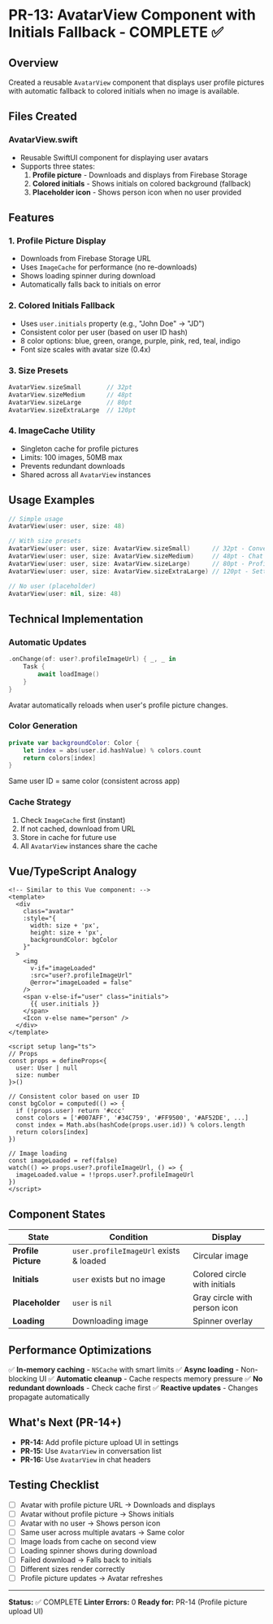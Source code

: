 # PR-13: AvatarView Component with Initials Fallback - COMPLETE ✅

## Overview
Created a reusable `AvatarView` component that displays user profile pictures with automatic fallback to colored initials when no image is available.

## Files Created

### **AvatarView.swift**
- Reusable SwiftUI component for displaying user avatars
- Supports three states:
  1. **Profile picture** - Downloads and displays from Firebase Storage
  2. **Colored initials** - Shows initials on colored background (fallback)
  3. **Placeholder icon** - Shows person icon when no user provided

## Features

### **1. Profile Picture Display**
- Downloads from Firebase Storage URL
- Uses `ImageCache` for performance (no re-downloads)
- Shows loading spinner during download
- Automatically falls back to initials on error

### **2. Colored Initials Fallback**
- Uses `user.initials` property (e.g., "John Doe" → "JD")
- Consistent color per user (based on user ID hash)
- 8 color options: blue, green, orange, purple, pink, red, teal, indigo
- Font size scales with avatar size (0.4x)

### **3. Size Presets**
```swift
AvatarView.sizeSmall       // 32pt
AvatarView.sizeMedium      // 48pt
AvatarView.sizeLarge       // 80pt
AvatarView.sizeExtraLarge  // 120pt
```

### **4. ImageCache Utility**
- Singleton cache for profile pictures
- Limits: 100 images, 50MB max
- Prevents redundant downloads
- Shared across all `AvatarView` instances

## Usage Examples

```swift
// Simple usage
AvatarView(user: user, size: 48)

// With size presets
AvatarView(user: user, size: AvatarView.sizeSmall)      // 32pt - Conversation list
AvatarView(user: user, size: AvatarView.sizeMedium)     // 48pt - Chat header
AvatarView(user: user, size: AvatarView.sizeLarge)      // 80pt - Profile view
AvatarView(user: user, size: AvatarView.sizeExtraLarge) // 120pt - Settings

// No user (placeholder)
AvatarView(user: nil, size: 48)
```

## Technical Implementation

### **Automatic Updates**
```swift
.onChange(of: user?.profileImageUrl) { _, _ in
    Task {
        await loadImage()
    }
}
```
Avatar automatically reloads when user's profile picture changes.

### **Color Generation**
```swift
private var backgroundColor: Color {
    let index = abs(user.id.hashValue) % colors.count
    return colors[index]
}
```
Same user ID = same color (consistent across app)

### **Cache Strategy**
1. Check `ImageCache` first (instant)
2. If not cached, download from URL
3. Store in cache for future use
4. All `AvatarView` instances share the cache

## Vue/TypeScript Analogy

```vue
<!-- Similar to this Vue component: -->
<template>
  <div 
    class="avatar"
    :style="{ 
      width: size + 'px', 
      height: size + 'px',
      backgroundColor: bgColor 
    }"
  >
    <img 
      v-if="imageLoaded" 
      :src="user?.profileImageUrl"
      @error="imageLoaded = false"
    />
    <span v-else-if="user" class="initials">
      {{ user.initials }}
    </span>
    <Icon v-else name="person" />
  </div>
</template>

<script setup lang="ts">
// Props
const props = defineProps<{
  user: User | null
  size: number
}>()

// Consistent color based on user ID
const bgColor = computed(() => {
  if (!props.user) return '#ccc'
  const colors = ['#007AFF', '#34C759', '#FF9500', '#AF52DE', ...]
  const index = Math.abs(hashCode(props.user.id)) % colors.length
  return colors[index]
})

// Image loading
const imageLoaded = ref(false)
watch(() => props.user?.profileImageUrl, () => {
  imageLoaded.value = !!props.user?.profileImageUrl
})
</script>
```

## Component States

| State | Condition | Display |
|-------|-----------|---------|
| **Profile Picture** | `user.profileImageUrl` exists & loaded | Circular image |
| **Initials** | `user` exists but no image | Colored circle with initials |
| **Placeholder** | `user` is `nil` | Gray circle with person icon |
| **Loading** | Downloading image | Spinner overlay |

## Performance Optimizations

✅ **In-memory caching** - `NSCache` with smart limits
✅ **Async loading** - Non-blocking UI
✅ **Automatic cleanup** - Cache respects memory pressure
✅ **No redundant downloads** - Check cache first
✅ **Reactive updates** - Changes propagate automatically

## What's Next (PR-14+)
- **PR-14:** Add profile picture upload UI in settings
- **PR-15:** Use `AvatarView` in conversation list
- **PR-16:** Use `AvatarView` in chat headers

## Testing Checklist
- [ ] Avatar with profile picture URL → Downloads and displays
- [ ] Avatar without profile picture → Shows initials
- [ ] Avatar with no user → Shows person icon
- [ ] Same user across multiple avatars → Same color
- [ ] Image loads from cache on second view
- [ ] Loading spinner shows during download
- [ ] Failed download → Falls back to initials
- [ ] Different sizes render correctly
- [ ] Profile picture updates → Avatar refreshes

---

**Status:** ✅ COMPLETE
**Linter Errors:** 0
**Ready for:** PR-14 (Profile picture upload UI)

